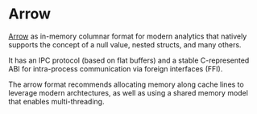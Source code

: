 # Arrow

[Arrow](https://arrow.apache.org/) as in-memory columnar format for modern analytics that natively supports the concept of a null value, nested structs, and many others.

It has an IPC protocol (based on flat buffers) and a stable C-represented ABI for intra-process communication via foreign interfaces (FFI).

The arrow format recommends allocating memory along cache lines to leverage modern archtectures,
as well as using a shared memory model that enables multi-threading.
